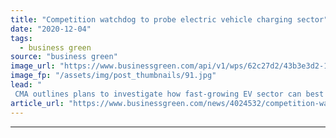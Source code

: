 ```yaml
---
title: "Competition watchdog to probe electric vehicle charging sector"
date: "2020-12-04"
tags: 
  - business green
source: "business green"
image_url: "https://www.businessgreen.com/api/v1/wps/62c27d2/43b3e3d2-13ab-437e-8175-d417c3204610/9/An-electric-vehicle-being-charged-185x114.jpg"
image_fp: "/assets/img/post_thumbnails/91.jpg"
lead: "
 CMA outlines plans to investigate how fast-growing EV sector can best benefit UK drivers, as new figures reveal EVs' share of new car market has almost quadrupled over the past year ..."
article_url: "https://www.businessgreen.com/news/4024532/competition-watchdog-probe-electric-vehicle-charging-sector"
---
```


---
